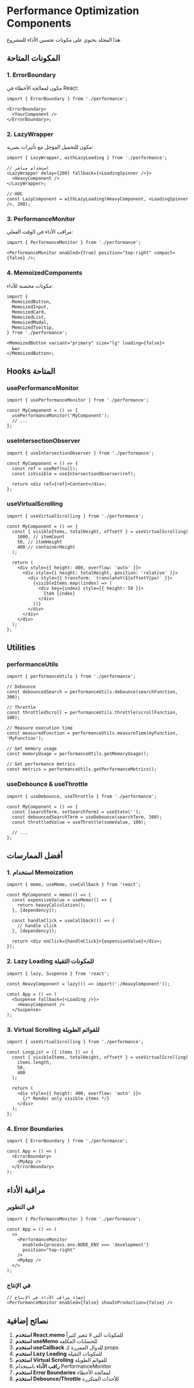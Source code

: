 # Performance Optimization Components

هذا المجلد يحتوي على مكونات تحسين الأداء للمشروع.

## المكونات المتاحة

### 1. ErrorBoundary

مكون لمعالجة الأخطاء في React:

```tsx
import { ErrorBoundary } from './performance';

<ErrorBoundary>
  <YourComponent />
</ErrorBoundary>;
```

### 2. LazyWrapper

مكون للتحميل المؤجل مع تأثيرات بصرية:

```tsx
import { LazyWrapper, withLazyLoading } from './performance';

// استخدام مباشر
<LazyWrapper delay={200} fallback={<LoadingSpinner />}>
  <HeavyComponent />
</LazyWrapper>;

// HOC
const LazyComponent = withLazyLoading(HeavyComponent, <LoadingSpinner />, 200);
```

### 3. PerformanceMonitor

مراقب الأداء في الوقت الفعلي:

```tsx
import { PerformanceMonitor } from './performance';

<PerformanceMonitor enabled={true} position="top-right" compact={false} />;
```

### 4. MemoizedComponents

مكونات محسنة للأداء:

```tsx
import {
  MemoizedButton,
  MemoizedInput,
  MemoizedCard,
  MemoizedList,
  MemoizedModal,
  MemoizedTooltip,
} from './performance';

<MemoizedButton variant="primary" size="lg" loading={false}>
  حفظ
</MemoizedButton>;
```

## Hooks المتاحة

### usePerformanceMonitor

```tsx
import { usePerformanceMonitor } from './performance';

const MyComponent = () => {
  usePerformanceMonitor('MyComponent');
  // ...
};
```

### useIntersectionObserver

```tsx
import { useIntersectionObserver } from './performance';

const MyComponent = () => {
  const ref = useRef(null);
  const isVisible = useIntersectionObserver(ref);

  return <div ref={ref}>Content</div>;
};
```

### useVirtualScrolling

```tsx
import { useVirtualScrolling } from './performance';

const MyComponent = () => {
  const { visibleItems, totalHeight, offsetY } = useVirtualScrolling(
    1000, // itemCount
    50, // itemHeight
    400 // containerHeight
  );

  return (
    <div style={{ height: 400, overflow: 'auto' }}>
      <div style={{ height: totalHeight, position: 'relative' }}>
        <div style={{ transform: `translateY(${offsetY}px)` }}>
          {visibleItems.map((index) => (
            <div key={index} style={{ height: 50 }}>
              Item {index}
            </div>
          ))}
        </div>
      </div>
    </div>
  );
};
```

## Utilities

### performanceUtils

```tsx
import { performanceUtils } from './performance';

// Debounce
const debouncedSearch = performanceUtils.debounce(searchFunction, 300);

// Throttle
const throttledScroll = performanceUtils.throttle(scrollFunction, 100);

// Measure execution time
const measuredFunction = performanceUtils.measureTime(myFunction, 'MyFunction');

// Get memory usage
const memoryUsage = performanceUtils.getMemoryUsage();

// Get performance metrics
const metrics = performanceUtils.getPerformanceMetrics();
```

### useDebounce & useThrottle

```tsx
import { useDebounce, useThrottle } from './performance';

const MyComponent = () => {
  const [searchTerm, setSearchTerm] = useState('');
  const debouncedSearchTerm = useDebounce(searchTerm, 300);
  const throttledValue = useThrottle(someValue, 100);

  // ...
};
```

## أفضل الممارسات

### 1. استخدام Memoization

```tsx
import { memo, useMemo, useCallback } from 'react';

const MyComponent = memo(() => {
  const expensiveValue = useMemo(() => {
    return heavyCalculation();
  }, [dependency]);

  const handleClick = useCallback(() => {
    // handle click
  }, [dependency]);

  return <div onClick={handleClick}>{expensiveValue}</div>;
});
```

### 2. Lazy Loading للمكونات الثقيلة

```tsx
import { lazy, Suspense } from 'react';

const HeavyComponent = lazy(() => import('./HeavyComponent'));

const App = () => (
  <Suspense fallback={<Loading />}>
    <HeavyComponent />
  </Suspense>
);
```

### 3. Virtual Scrolling للقوائم الطويلة

```tsx
import { useVirtualScrolling } from './performance';

const LongList = ({ items }) => {
  const { visibleItems, totalHeight, offsetY } = useVirtualScrolling(
    items.length,
    50,
    400
  );

  return (
    <div style={{ height: 400, overflow: 'auto' }}>
      {/* Render only visible items */}
    </div>
  );
};
```

### 4. Error Boundaries

```tsx
import { ErrorBoundary } from './performance';

const App = () => (
  <ErrorBoundary>
    <MyApp />
  </ErrorBoundary>
);
```

## مراقبة الأداء

### في التطوير

```tsx
import { PerformanceMonitor } from './performance';

const App = () => (
  <>
    <PerformanceMonitor
      enabled={process.env.NODE_ENV === 'development'}
      position="top-right"
    />
    <MyApp />
  </>
);
```

### في الإنتاج

```tsx
// إخفاء مراقب الأداء في الإنتاج
<PerformanceMonitor enabled={false} showInProduction={false} />
```

## نصائح إضافية

1. **استخدم React.memo** للمكونات التي لا تتغير كثيراً
2. **استخدم useMemo** للحسابات المكلفة
3. **استخدم useCallback** للدوال الممررة كـ props
4. **استخدم Lazy Loading** للمكونات الثقيلة
5. **استخدم Virtual Scrolling** للقوائم الطويلة
6. **راقب الأداء** باستخدام PerformanceMonitor
7. **استخدم Error Boundaries** لمعالجة الأخطاء
8. **استخدم Debounce/Throttle** للأحداث المتكررة

